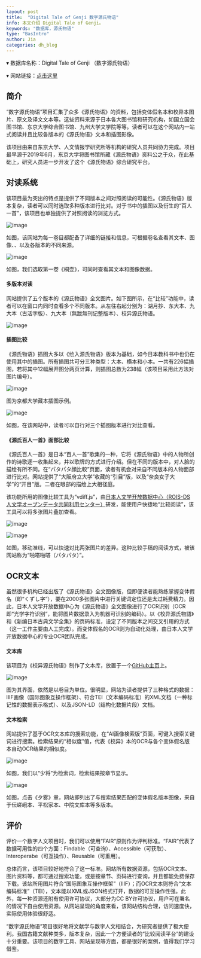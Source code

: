 ```yaml
---
layout: post
title:  "Digital Tale of Genji 数字源氏物语"
info: 本文介绍 Digital Tale of Genji。
keywords: "数据库，源氏物语"
type: "BasIntro"
author: Jia
categories: dh_blog
---
```


▾ 数据库名称：Digital Tale of Genji （数字源氏物语） 

▾ 网站链接：[点击这里](https://genji.dl.itc.u-tokyo.ac.jp/)

## 简介

“数字源氏物语”项目汇集了众多《源氏物语》的资料，包括变体假名本和校异本图片、原文及译文文本等。这些资料来源于日本各大图书馆和研究机构，如国立国会图书馆、东京大学综合图书馆、九州大学文学院等等。读者可以在这个网站内一站式阅读并且比较各版本的《源氏物语》文本和插图影像。

该项目由来自东京大学、人文情报学研究所等机构的研究人员共同协力完成。项目最早源于2019年6月，东京大学将图书馆所藏《源氏物语》资料公之于众，在此基础上，研究人员进一步开发了这个《源氏物语》综合研究平台。

## 对读系统

该项目最为突出的特点是提供了不同版本之间对照阅读的可能性。《源氏物语》版本复杂，读者可以同时选取多种版本进行比对。对于书中的插图以及衍生的“百人一首”，该项目也单独提供了对照阅读的浏览方式。

![image](https://raw.githubusercontent.com/DHHD2022/DHHD2022.GitHub.io/main/pics/2022-05-20/yswyvol.png)

如图，该网站为每一卷目都配备了详细的链接和信息，可根据卷名查看其文本、图像、、以及各版本的不同来源。

![image](https://raw.githubusercontent.com/DHHD2022/DHHD2022.GitHub.io/main/pics/2022-05-20/yswy0.png)

如图，我们选取第一卷《桐壶》，可同时查看其文本和图像数据。


#### 多版本对读

网站提供了五个版本的《源氏物语》全文图片。如下图所示，在“比较”功能中，读者可以在窗口内同时查看多个不同版本。从左往右起分别为：湖月抄、东大本、九大本（古活字版）、九大本（無跋無刊记整版本）、校异源氏物语。

![image](https://raw.githubusercontent.com/DHHD2022/DHHD2022.GitHub.io/main/pics/2022-05-20/yswyVergleich.png)

#### 插图比较

《源氏物语》插图大多以《绘入源氏物语》版本为基础，如今日本教科书中也仍在使用其中的插图。所有插图共可分三种类型：大本、横本和小本。一共有226幅插图，若将其中12幅展开图分两页计算，则插图总数为238幅（该项目采用此方法对图片编号）。

![image](https://raw.githubusercontent.com/DHHD2022/DHHD2022.GitHub.io/main/pics/2022-05-20/yswyKyoto.png)

图为京都大学藏本插图示例。

![image](https://raw.githubusercontent.com/DHHD2022/DHHD2022.GitHub.io/main/pics/2022-05-20/yswypics.png)

如图，在该网站中，读者可以自行对三个插图版本进行对比查看。



#### 《源氏百人一首》面部比较

《源氏百人一首》是日本“百人一首”歌集的一种，它将《源氏物语》中的人物所创作的诗歌逐一收集起来，并以歌牌的方式进行介绍。但在不同的版本中，对人脸的描绘有所不同。在“パタパタ顔比較”页面，读者有机会对来自不同版本的人物面部进行比对。网站提供了“大阪府立大学”收藏的“引目”版，以及“奈良女子大学”的“开目”版。二者在眼部的描绘上大相径庭。

该功能所用的图像比较工具为“vdiff.js”，由[日本人文学开放数据中心（ROIS-DS 人文学オープンデータ共同利用センター）](http://codh.rois.ac.jp/)研发，能使用户快捷地“比较阅读”，该工具可以将多张图片叠加查看。

![image](https://raw.githubusercontent.com/DHHD2022/DHHD2022.GitHub.io/main/pics/2022-05-20/yswyPIC1.png)

![image](https://raw.githubusercontent.com/DHHD2022/DHHD2022.GitHub.io/main/pics/2022-05-20/yswyPIC2.png)

如图，移动准线，可以快速对比两张图片的差异。这种比较手稿的阅读方式，被该网站称为“啪嗒啪嗒（パタパタ）”。

## OCR文本

虽然很多机构已经出版了《源氏物语》全文图像版，但即便读者能熟练掌握变体假名（即“くずし字”），要在2000多张图片中进行关键词定位还是太过耗费精力。因此，日本人文学开放数据中心为《源氏物语》全文图像进行了OCR识别（OCR即“光学字符识别”，能将图片数据录入为机器可识别的编码）。以《校异源氏物語》和《新编日本古典文学全集》的页码标准，设定了不同版本之间交叉引用的方式（这一工作主要由人工完成）。而变体假名的OCR则为自动化处理，由日本人文学开放数据中心的专业OCR团队完成。

#### 文本库

该项目为《校异源氏物语》制作了文本库，放置于一个[GitHub主页](https://kouigenjimonogatari.github.io/)上。

![image](https://raw.githubusercontent.com/DHHD2022/DHHD2022.GitHub.io/main/pics/2022-05-20/textDB.png)

图为其界面，依然是以卷目为单位。很明显，网站为读者提供了三种格式的数据：IIIF画像（国际图象互操作框架）、符合TEI（文本编码标准）的XML文档（一种标记性的数据表示格式）、以及JSON-LD（结构化数据片段）文档。

#### 文本检索

网站提供了基于OCR文本库的搜索功能，在“AI画像検索版”页面，可键入搜索关键词进行搜索。检索结果的“相似度”值，代表《校异》本的OCR与各个变体假名版本自动OCR结果的相似度。

![image](https://raw.githubusercontent.com/DHHD2022/DHHD2022.GitHub.io/main/pics/2022-05-20/SEARCH.png)

如图，我们以“少将”为检索词，检索结果按章节显示。

![image](https://raw.githubusercontent.com/DHHD2022/DHHD2022.GitHub.io/main/pics/2022-05-20/YSWYAISEARCH.png)

如图，点击《夕雾》章，网站即列出了与搜索结果匹配的变体假名版本图像，来自于伝嵯峨本、平松家本、中院文库本等多版本。

## 评价
评价一个数字人文项目时，我们可以使用“FAIR”原则作为评判标准。“FAIR”代表了数据可用性的四个方面：Findable（可查询）、Accessible（可获取）、Interoperabe（可互操作）、Reusable（可重用）。

总体而言，该项目较好地符合了这一标准。网站所有数据资源，包括OCR文本、图片资料等，都可通过搜索功能，或是按章节、页码进行查询，并且都能免费保存下载。该站所用图片符合“国际图象互操作框架”（IIIF）；而OCR文本则符合“文本编码标准”（TEI），文本能以XML或JSON格式打开，数据的可互操作性强。此外，每一种资源还附有使用许可协议，大部分为CC BY许可协议，用户可在署名的情况下自由使用资源。从网站呈现的角度来看，该网站结构合理，访问速度快，实际使用体验很舒适。

“数字源氏物语”项目很好地将文献学与数字人文相结合，为研究者提供了极大便利。我国古籍文献种类多，版本复杂，因此一个方便读者的“比较阅读平台”的建设十分重要。该项目的数字工具、网站呈现等方面，都是很好的案例，值得我们学习借鉴。